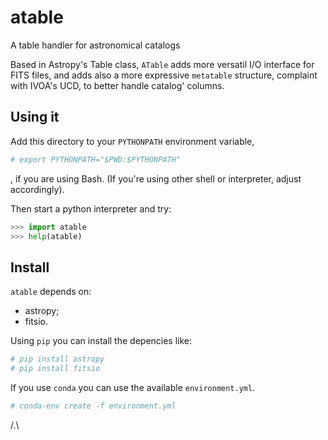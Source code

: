 # atable

A table handler for astronomical catalogs

Based in Astropy's Table class, `ATable` adds more versatil I/O interface for FITS files,
and adds also a more expressive `metatable` structure, complaint with IVOA's UCD, to better 
handle catalog' columns.

## Using it

Add this directory to your `PYTHONPATH` environment variable,
```bash
# export PYTHONPATH="$PWD:$PYTHONPATH"
```
, if you are using Bash. (If you're using other shell or interpreter, adjust accordingly).

Then start a python interpreter and try:
```python
>>> import atable
>>> help(atable)
```

## Install

`atable` depends on:
* astropy;
* fitsio.

Using `pip` you can install the depencies like:
```bash
# pip install astropy
# pip install fitsio
```

If you use `conda` you can use the available `environment.yml`.
```bash
# conda-env create -f environment.yml
```

/.\

